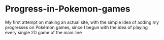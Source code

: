# Progress-in-Pokemon-games
My first attempt on making an actual site, with the simple idea of adding my progresses on Pokémon games, since I begun with the idea of playing every single 2D game of the main line
